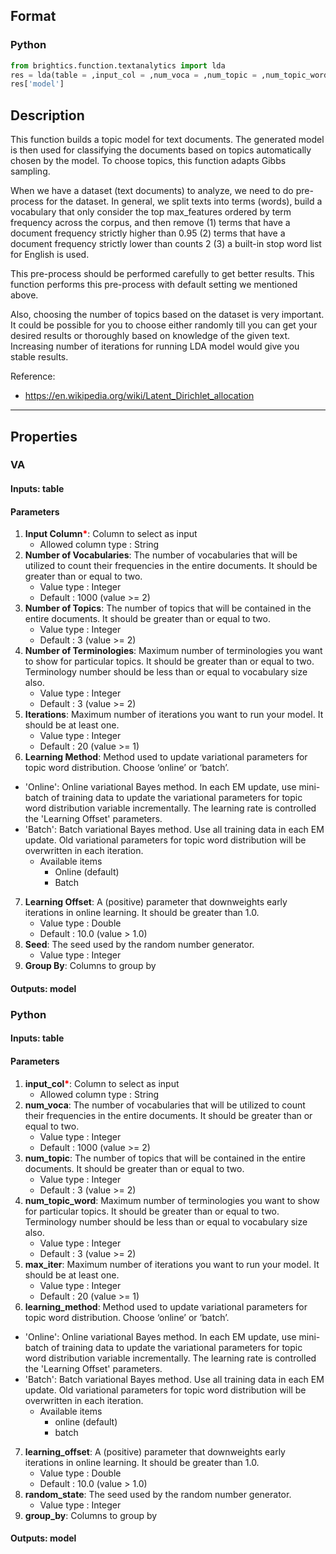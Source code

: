 ## Format
### Python
```python
from brightics.function.textanalytics import lda
res = lda(table = ,input_col = ,num_voca = ,num_topic = ,num_topic_word = ,max_iter = ,learning_method = ,learning_offset = ,random_state = ,group_by = )
res['model']
```

## Description
This function builds a topic model for text documents. The generated model is then used for classifying the documents based on topics automatically chosen by the model. To choose topics, this function adapts Gibbs sampling.

When we have a dataset (text documents) to analyze, we need to do pre-process for the dataset. In general, we split texts into terms (words), build a vocabulary that only consider the top max_features ordered by term frequency across the corpus, and then remove (1)  terms that have a document frequency strictly higher than 0.95 (2) terms that have a document frequency strictly lower than counts 2 (3) a built-in stop word list for English is used.  

This pre-process should be performed carefully to get better results. This function performs this pre-process with default setting we mentioned above.

Also, choosing the number of topics based on the dataset is very important. It could be possible for you to choose either randomly till you can get your desired results or thoroughly based on knowledge of the given text. Increasing number of iterations for running LDA model would give you stable results.

Reference:
+ <https://en.wikipedia.org/wiki/Latent_Dirichlet_allocation>

---

## Properties
### VA
#### Inputs: table

#### Parameters
1. **Input Column**<b style="color:red">*</b>: Column to select as input
   - Allowed column type : String
2. **Number of Vocabularies**: The number of vocabularies that will be utilized to count their frequencies in the entire documents. It should be greater than or equal to two.
   - Value type : Integer
   - Default : 1000 (value >= 2)
3. **Number of Topics**: The number of topics that will be contained in the entire documents. It should be greater than or equal to two.
   - Value type : Integer
   - Default : 3 (value >= 2)
4. **Number of Terminologies**: Maximum number of terminologies you want to show for particular topics. It should be greater than or equal to two. Terminology number should be less than or equal to vocabulary size also.
   - Value type : Integer
   - Default : 3 (value >= 2)
5. **Iterations**: Maximum number of iterations you want to run your model. It should be at least one.
   - Value type : Integer
   - Default : 20 (value >= 1)
6. **Learning Method**: Method used to update variational parameters for topic word distribution. Choose ‘online’ or ‘batch’.
- 'Online': Online variational Bayes method. In each EM update, use mini-batch of training data to update the variational parameters for topic word distribution variable incrementally. The learning rate is controlled the 'Learning Offset' parameters.
- 'Batch': Batch variational Bayes method. Use all training data in each EM update. Old variational parameters for topic word distribution will be overwritten in each iteration.
   - Available items
      - Online (default)
      - Batch
7. **Learning Offset**: A (positive) parameter that downweights early iterations in online learning. It should be greater than 1.0.
   - Value type : Double
   - Default : 10.0 (value > 1.0)
8. **Seed**: The seed used by the random number generator.
   - Value type : Integer
9. **Group By**: Columns to group by

#### Outputs: model

### Python
#### Inputs: table

#### Parameters
1. **input_col**<b style="color:red">*</b>: Column to select as input
   - Allowed column type : String
2. **num_voca**: The number of vocabularies that will be utilized to count their frequencies in the entire documents. It should be greater than or equal to two.
   - Value type : Integer
   - Default : 1000 (value >= 2)
3. **num_topic**: The number of topics that will be contained in the entire documents. It should be greater than or equal to two.
   - Value type : Integer
   - Default : 3 (value >= 2)
4. **num_topic_word**: Maximum number of terminologies you want to show for particular topics. It should be greater than or equal to two. Terminology number should be less than or equal to vocabulary size also.
   - Value type : Integer
   - Default : 3 (value >= 2)
5. **max_iter**: Maximum number of iterations you want to run your model. It should be at least one.
   - Value type : Integer
   - Default : 20 (value >= 1)
6. **learning_method**: Method used to update variational parameters for topic word distribution. Choose ‘online’ or ‘batch’.
- 'Online': Online variational Bayes method. In each EM update, use mini-batch of training data to update the variational parameters for topic word distribution variable incrementally. The learning rate is controlled the 'Learning Offset' parameters.
- 'Batch': Batch variational Bayes method. Use all training data in each EM update. Old variational parameters for topic word distribution will be overwritten in each iteration.
   - Available items
      - online (default)
      - batch
7. **learning_offset**: A (positive) parameter that downweights early iterations in online learning. It should be greater than 1.0.
   - Value type : Double
   - Default : 10.0 (value > 1.0)
8. **random_state**: The seed used by the random number generator.
   - Value type : Integer
9. **group_by**: Columns to group by

#### Outputs: model

